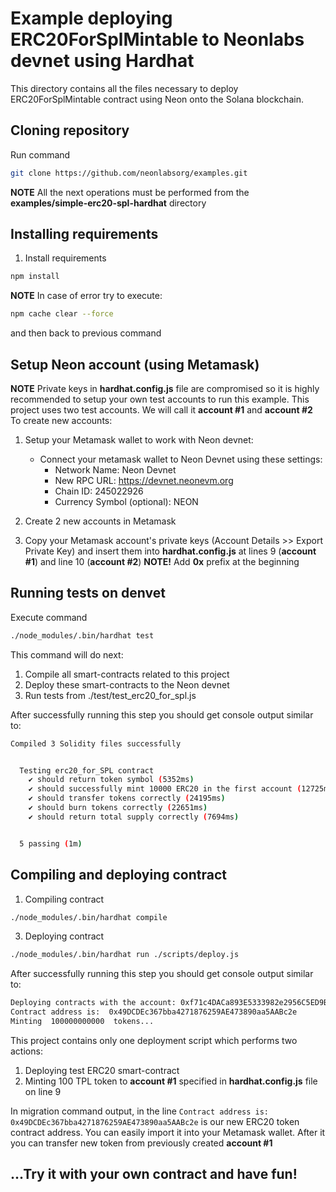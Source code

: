 # Example deploying ERC20ForSplMintable to Neonlabs devnet using Hardhat

This directory contains all the files necessary to deploy ERC20ForSplMintable contract using Neon onto the Solana blockchain.

## Cloning repository

Run command

```sh
git clone https://github.com/neonlabsorg/examples.git
```

**NOTE** All the next operations must be performed from the **examples/simple-erc20-spl-hardhat** directory

## Installing requirements

1. Install requirements

```sh
npm install
```

**NOTE** In case of error try to execute:

```sh
npm cache clear --force
```

and then back to previous command

## Setup Neon account (using Metamask)

**NOTE** Private keys in **hardhat.config.js** file are compromised so it is highly recommended to setup your own test
accounts to run this example. This project uses two test accounts. We will call it **account #1** and **account #2**
To create new accounts:

1. Setup your Metamask wallet to work with Neon devnet:

   - Connect your metamask wallet to Neon Devnet using these settings:
     - Network Name: Neon Devnet
     - New RPC URL: https://devnet.neonevm.org
     - Chain ID: 245022926
     - Currency Symbol (optional): NEON

2. Create 2 new accounts in Metamask
3. Copy your Metamask account's private keys (Account Details >> Export Private Key) and insert them into **hardhat.config.js**
   at lines 9 (**account #1**) and line 10 (**account #2**) **NOTE!** Add **0x** prefix at the beginning

## Running tests on denvet

Execute command

```sh
./node_modules/.bin/hardhat test
```

This command will do next:

1. Compile all smart-contracts related to this project
2. Deploy these smart-contracts to the Neon devnet
3. Run tests from ./test/test_erc20_for_spl.js

After successfully running this step you should get console output similar to:

```sh
Compiled 3 Solidity files successfully


  Testing erc20_for_SPL contract
    ✔ should return token symbol (5352ms)
    ✔ should successfully mint 10000 ERC20 in the first account (12725ms)
    ✔ should transfer tokens correctly (24195ms)
    ✔ should burn tokens correctly (22651ms)
    ✔ should return total supply correctly (7694ms)


  5 passing (1m)

```

## Compiling and deploying contract

1. Compiling contract

```sh
./node_modules/.bin/hardhat compile
```

3. Deploying contract

```sh
./node_modules/.bin/hardhat run ./scripts/deploy.js
```

After successfully running this step you should get console output similar to:

```sh
Deploying contracts with the account: 0xf71c4DACa893E5333982e2956C5ED9B648818376
Contract address is:  0x49DCDEc367bba4271876259AE473890aa5AABc2e
Minting  100000000000  tokens...

```

This project contains only one deployment script which performs two actions:

1. Deploying test ERC20 smart-contract
2. Minting 100 TPL token
   to **account #1** specified in **hardhat.config.js** file on line 9

In migration command output, in the line `Contract address is: 0x49DCDEc367bba4271876259AE473890aa5AABc2e` is our
new ERC20 token contract address. You can easily import it into your Metamask wallet. After it you can transfer new
token from previously created **account #1**

## ...Try it with your own contract and have fun!
